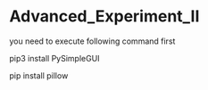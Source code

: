# Advanced_Experiment_II

you need to execute following command first

pip3 install PySimpleGUI

pip install pillow

